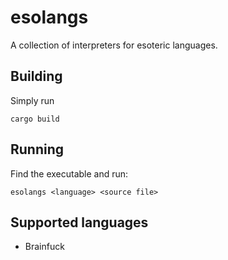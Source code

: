 # esolangs
A collection of interpreters for esoteric languages.

## Building
Simply run
```
cargo build
```

## Running
Find the executable and run:
```
esolangs <language> <source file>
```

## Supported languages

- Brainfuck
